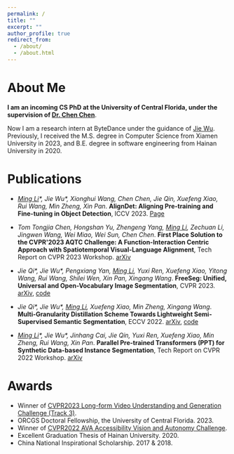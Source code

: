 ```yaml
---
permalink: /
title: ""
excerpt: ""
author_profile: true
redirect_from:
  - /about/
  - /about.html
---
```


# About Me
**I am an incoming CS PhD at the University of Central Florida, under the supervision of [Dr. Chen Chen](https://www.crcv.ucf.edu/chenchen/index.html)**.

Now I am a research intern at ByteDance under the guidance of [Jie Wu](https://wujie1010.github.io/). Previously, I received the M.S. degree in Computer Science from Xiamen University in 2023, and B.E. degree in software engineering from Hainan University in 2020.

# Publications
* *<u>Ming Li</u>\*, Jie Wu\*, Xionghui Wang, Chen Chen, Jie Qin, Xuefeng Xiao, Rui Wang, Min Zheng, Xin Pan*. **AlignDet: Aligning Pre-training and Fine-tuning in Object Detection**, ICCV 2023. [Page](https://liming-ai.github.io/AlignDet/)

* *Tom Tongjia Chen, Hongshan Yu, Zhengeng Yang, <u>Ming Li</u>, Zechuan Li, Jingwen Wang, Wei Miao, Wei Sun, Chen Chen*.  **First Place Solution to the CVPR'2023 AQTC Challenge: A Function-Interaction Centric Approach with Spatiotemporal Visual-Language Alignment**, Tech Report on CVPR 2023 Workshop. [arXiv](https://arxiv.org/abs/2306.13380)

* *Jie Qi\*, Jie Wu\*, Pengxiang Yan, <u>Ming Li</u>, Yuxi Ren, Xuefeng Xiao, Yitong Wang, Rui Wang, Shilei Wen, Xin Pan, Xingang Wang*. **FreeSeg: Unified, Universal and Open-Vocabulary Image Segmentation**, CVPR 2023. [arXiv](https://arxiv.org/abs/2303.17225), [code](https://github.com/bytedance/FreeSeg)

* *Jie Qi\*, Jie Wu\*, <u>Ming Li</u>, Xuefeng Xiao, Min Zheng, Xingang Wang*. **Multi-Granularity Distillation Scheme Towards Lightweight Semi-Supervised Semantic Segmentation**, ECCV 2022. [arXiv](https://arxiv.org/abs/2208.10169), [code](https://github.com/JayQine/MGD-SSSS)

* *<u>Ming Li</u>\*, Jie Wu\*, Jinhang Cai, Jie Qin, Yuxi Ren, Xuefeng Xiao, Min Zheng, Rui Wang, Xin Pan*. **Parallel Pre-trained Transformers (PPT) for Synthetic Data-based Instance Segmentation**, Tech Report on CVPR 2022 Workshop. [arXiv](https://arxiv.org/abs/2206.10845)


# Awards
* Winner of [CVPR2023 Long-form Video Understanding and Generation Challenge (Track 3)](https://sites.google.com/view/loveucvpr23/track3).
* ORCGS Doctoral Fellowship, the University of Central Florida. 2023.
* Winner of [CVPR2022 AVA Accessibility Vision and Autonomy Challenge](https://accessibility-cv.github.io/).
* Excellent Graduation Thesis of Hainan University. 2020.
* China National Inspirational Scholarship. 2017 & 2018.